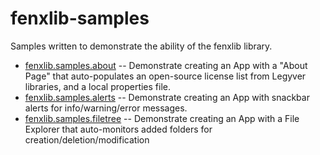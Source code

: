 # fenxlib-samples
Samples written to demonstrate the ability of the fenxlib library.

- [fenxlib.samples.about](fenxlib-samples-about/README.md)
-- Demonstrate creating an App with a "About Page" that auto-populates an open-source license list from Legyver libraries, and a local properties file.
- [fenxlib.samples.alerts](fenxlib-samples-alerts/README.md)
-- Demonstrate creating an App with snackbar alerts for info/warning/error messages.
- [fenxlib.samples.filetree](fenxlib-samples-filetree/README.md)
-- Demonstrate creating an App with a File Explorer that auto-monitors added folders for creation/deletion/modification
